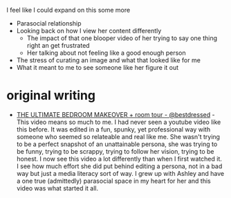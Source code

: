 
I feel like I could expand on this some more
- Parasocial relationship
- Looking back on how I view her content differently
    - The impact of that one blooper video of her trying to say one thing right an get frustrated
    - Her talking about not feeling like a good enough person
- The stress of curating an image and what that looked like for me
- What it meant to me to see someone like her figure it out


# original writing
- [THE ULTIMATE BEDROOM MAKEOVER + room tour - @bestdressed](https://www.youtube.com/watch?v=FSHITL5oedk&list=PL6PpvL5MZA-qs14aoI4FGkaH32dKACrj-&index=4) - This video means so much to me. I had never seen a youtube video like this before. It was edited in a fun, spunky, yet professional way with someone who seemed so relateable and real like me. She wasn't trying to be a perfect snapshot of an unattainable persona, she was trying to be funny, trying to be scrappy, trying to follow her vision, trying to be honest. I now see this video a lot differently than when I first watched it. I see how much effort she did put behind editing a persona, not in a bad way but just a media literacy sort of way. I grew up with Ashley and have a one true (admittedly) parasocial space in my heart for her and this video was what started it all.